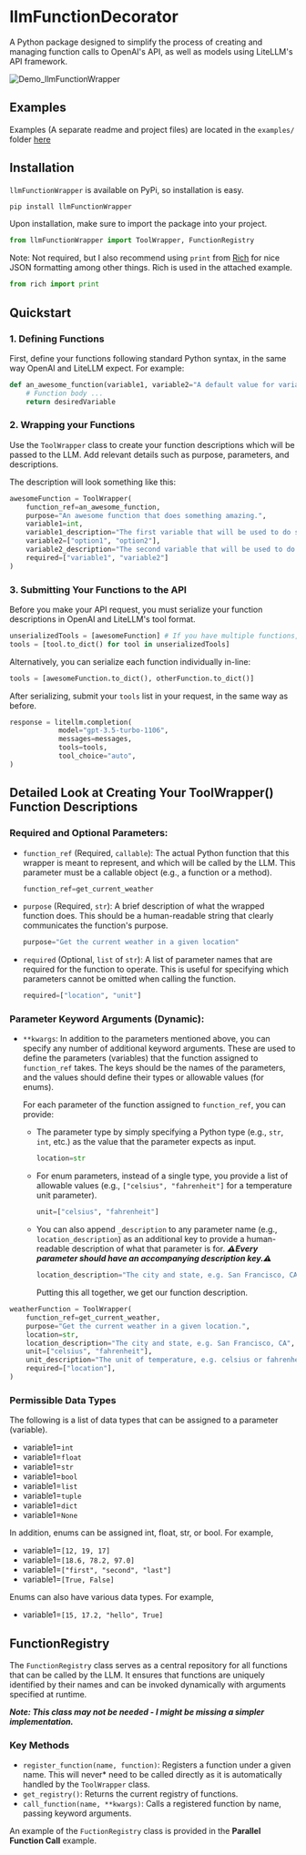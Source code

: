 # llmFunctionDecorator

A Python package designed to simplify the process of creating and managing function calls to OpenAI's API, as well as models using LiteLLM's API framework.

![Demo_llmFunctionWrapper](https://github.com/A-M-D-R-3-W/llmFunctionWrapper/assets/84816543/a7c0f6d8-9bbc-4ea4-a09d-9c709beed7fd)

## Examples

Examples (A separate readme and project files) are located in the `examples/` folder [here](examples/)

## Installation

`llmFunctionWrapper` is available on PyPi, so installation is easy.

```python
pip install llmFunctionWrapper
```

Upon installation, make sure to import the package into your project.

```python
from llmFunctionWrapper import ToolWrapper, FunctionRegistry
```

Note: Not required, but I also recommend using `print` from [Rich](https://github.com/Textualize/rich) for nice JSON formatting among other things. Rich is used in the attached example.

```python
from rich import print
```

## Quickstart

### 1. Defining Functions

First, define your functions following standard Python syntax, in the same way OpenAI and LiteLLM expect. For example:

```python
def an_awesome_function(variable1, variable2="A default value for variable2"):
    # Function body ...
    return desiredVariable
```

### 2. Wrapping your Functions

Use the `ToolWrapper` class to create your function descriptions which will be passed to the LLM. Add relevant details such as purpose, parameters, and descriptions.

The description will look something like this:
```python
awesomeFunction = ToolWrapper(
    function_ref=an_awesome_function,
    purpose="An awesome function that does something amazing.",
    variable1=int,
    variable1_description="The first variable that will be used to do some awesome thing.",
    variable2=["option1", "option2"],
    variable2_description="The second variable that will be used to do another awesome thing.",
    required=["variable1", "variable2"]
)
```

### 3. Submitting Your Functions to the API

Before you make your API request, you must serialize your function descriptions in OpenAI and LiteLLM's tool format.
```python
unserializedTools = [awesomeFunction] # If you have multiple functions, their descriptions must all be listed here (If you want to use them). Ex. unserializedTools = [awesomeFunction, otherFunction]
tools = [tool.to_dict() for tool in unserializedTools]
```
Alternatively, you can serialize each function individually in-line:
```python
tools = [awesomeFunction.to_dict(), otherFunction.to_dict()]
```
After serializing, submit your `tools` list in your request, in the same way as before.
```python
response = litellm.completion(
            model="gpt-3.5-turbo-1106",
            messages=messages,
            tools=tools,
            tool_choice="auto",
)
```

## Detailed Look at Creating Your ToolWrapper() Function Descriptions

### Required and Optional Parameters:
- `function_ref` (Required, `callable`): The actual Python function that this wrapper is meant to represent, and which will be called by the LLM. This parameter must be a callable object (e.g., a function or a method).
  ```python
  function_ref=get_current_weather
  ```

- `purpose` (Required, `str`): A brief description of what the wrapped function does. This should be a human-readable string that clearly communicates the function's purpose.
  ```python
  purpose="Get the current weather in a given location"
  ```
  
- `required` (Optional, `list` of `str`): A list of parameter names that are required for the function to operate. This is useful for specifying which parameters cannot be omitted when calling the function.
  ```python
  required=["location", "unit"]
  ```

### Parameter Keyword Arguments (Dynamic):
- `**kwargs`: In addition to the parameters mentioned above, you can specify any number of additional keyword arguments. These are used to define the parameters (variables) that the function assigned to `function_ref` takes. The keys should be the names of the parameters, and the values should define their types or allowable values (for enums).
  
  For each parameter of the function assigned to `function_ref`, you can provide:
  - The parameter type by simply specifying a Python type (e.g., `str`, `int`, etc.) as the value that the parameter expects as input.
    ```python
    location=str
    ```
  - For enum parameters, instead of a single type, you provide a list of allowable values (e.g., `["celsius", "fahrenheit"]` for a temperature unit parameter).
    ```python
    unit=["celsius", "fahrenheit"]
    ```
  - You can also append `_description` to any parameter name (e.g., `location_description`) as an additional key to provide a human-readable description of what that parameter is for. ***⚠️Every parameter should have an accompanying description key.⚠️***
    ```python
    location_description="The city and state, e.g. San Francisco, CA"
    ```

    Putting this all together, we get our function description.
```python
weatherFunction = ToolWrapper(
    function_ref=get_current_weather,                                           # function reference
    purpose="Get the current weather in a given location.",                     # description of the function
    location=str,                                                               # type of the location argument
    location_description="The city and state, e.g. San Francisco, CA",          # description of the location argument
    unit=["celsius", "fahrenheit"],                                             # possible values for the unit argument
    unit_description="The unit of temperature, e.g. celsius or fahrenheit",     # description of the unit argument
    required=["location"],                                                      # required arguments
)
```

### Permissible Data Types
The following is a list of data types that can be assigned to a parameter (variable).
- variable1=`int`
- variable1=`float`
- variable1=`str`
- variable1=`bool`
- variable1=`list`
- variable1=`tuple`
- variable1=`dict`
- variable1=`None`
  
In addition, enums can be assigned int, float, str, or bool.
For example,

- variable1=`[12, 19, 17]`
- variable1=`[18.6, 78.2, 97.0]`
- variable1=`["first", "second", "last"]`
- variable1=`[True, False]`

Enums can also have various data types. For example,
- variable1=`[15, 17.2, "hello", True]`

## FunctionRegistry

The `FunctionRegistry` class serves as a central repository for all functions that can be called by the LLM. It ensures that functions are uniquely identified by their names and can be invoked dynamically with arguments specified at runtime.

***Note: This class may not be needed - I might be missing a simpler implementation.***

### Key Methods

- `register_function(name, function)`: Registers a function under a given name. This will never* need to be called directly as it is automatically handled by the `ToolWrapper` class.
- `get_registry()`: Returns the current registry of functions.
- `call_function(name, **kwargs)`: Calls a registered function by name, passing keyword arguments.

An example of the `FuctionRegistry` class is provided in the **Parallel Function Call** example.
